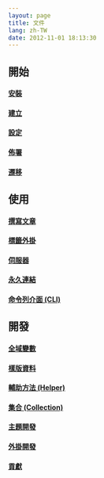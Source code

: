 ```yaml
---
layout: page
title: 文件
lang: zh-TW
date: 2012-11-01 18:13:30
---
```


## 開始

#### [安裝](install.html)

#### [建立](setup.html)

#### [設定](configure.html)

#### [佈署](deploy.html)

#### [遷移](migrate.html)

## 使用

#### [撰寫文章](writing.html)

#### [標籤外掛](tag-plugins.html)

#### [伺服器](server.html)

#### [永久連結](permalink.html)

#### [命令列介面 (CLI)](cli.html)

## 開發

#### [全域變數](global-variables.html)

#### [樣版資料](template-data.html)

#### [輔助方法 (Helper)](helpers.html)

#### [集合 (Collection)](collection.html)

#### [主題開發](theme-development.html)

#### [外掛開發](plugin-development.html)

#### [貢獻](contribute.html)